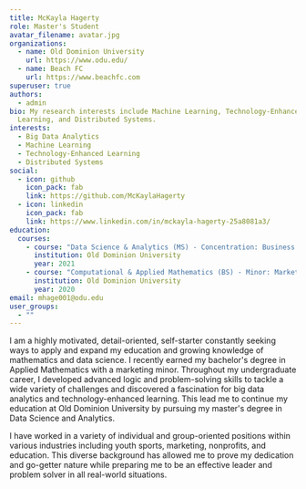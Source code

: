 ```yaml
---
title: McKayla Hagerty
role: Master's Student
avatar_filename: avatar.jpg
organizations:
  - name: Old Dominion University
    url: https://www.odu.edu/
  - name: Beach FC
    url: https://www.beachfc.com
superuser: true
authors:
  - admin
bio: My research interests include Machine Learning, Technology-Enhanced
  Learning, and Distributed Systems.
interests:
  - Big Data Analytics
  - Machine Learning
  - Technology-Enhanced Learning
  - Distributed Systems
social:
  - icon: github
    icon_pack: fab
    link: https://github.com/McKaylaHagerty
  - icon: linkedin
    icon_pack: fab
    link: https://www.linkedin.com/in/mckayla-hagerty-25a8081a3/
education:
  courses:
    - course: "Data Science & Analytics (MS) - Concentration: Business Intelligence  "
      institution: Old Dominion University
      year: 2021
    - course: "Computational & Applied Mathematics (BS) - Minor: Marketing "
      institution: Old Dominion University
      year: 2020
email: mhage001@odu.edu
user_groups:
  - ""
---
```

I am a highly motivated, detail-oriented, self-starter constantly seeking ways to apply and expand my education and growing knowledge of mathematics and data science. I recently earned my bachelor's degree in Applied Mathematics with a marketing minor. Throughout my undergraduate career, I developed advanced logic and problem-solving skills to tackle a wide variety of challenges and discovered a fascination for big data analytics and technology-enhanced learning. This lead me to continue my education at Old Dominion University by pursuing my master's degree in Data Science and Analytics. 

I have worked in a variety of individual and group-oriented positions within various industries including youth sports, marketing, nonprofits, and education. This diverse background has allowed me to prove my dedication and go-getter nature while preparing me to be an effective leader and problem solver in all real-world situations.
